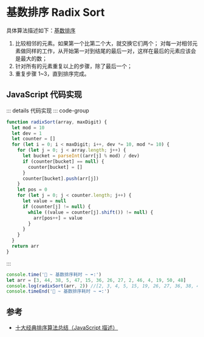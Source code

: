 # 基数排序 Radix Sort

具体算法描述如下：[基数排序](../../../直击概念/03algo/s_sort_10-radixSort.md)

1. 比较相邻的元素。如果第一个比第二个大，就交换它们两个；
   对每一对相邻元素做同样的工作，从开始第一对到结尾的最后一对，这样在最后的元素应该会是最大的数；
2. 针对所有的元素重复以上的步骤，除了最后一个；
3. 重复步骤 1~3，直到排序完成。

## JavaScript 代码实现

::: details 代码实现
::: code-group

```js
function radixSort(array, maxDigit) {
  let mod = 10
  let dev = 1
  let counter = []
  for (let i = 0; i < maxDigit; i++, dev *= 10, mod *= 10) {
    for (let j = 0; j < array.length; j++) {
      let bucket = parseInt((arr[j] % mod) / dev)
      if (counter[bucket] == null) {
        counter[bucket] = []
      }
      counter[bucket].push(arr[j])
    }
    let pos = 0
    for (let j = 0; j < counter.length; j++) {
      let value = null
      if (counter[j] != null) {
        while ((value = counter[j].shift()) != null) {
          arr[pos++] = value
        }
      }
    }
  }
  return arr
}
```

:::

```js
console.time('🚢 ~ 基数排序耗时 ~ ➡️:')
let arr = [3, 44, 38, 5, 47, 15, 36, 26, 27, 2, 46, 4, 19, 50, 48]
console.log(radixSort(arr, 2)) //[2, 3, 4, 5, 15, 19, 26, 27, 36, 38, 44, 46, 47, 48, 50]
console.timeEnd('🚢 ~ 基数排序耗时 ~ ➡️:')
```

## 参考

- [十大经典排序算法总结（JavaScript 描述）](https://juejin.cn/post/6844903444365443080)
